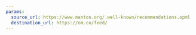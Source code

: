 ```yaml
---
params:
  source_url: https://www.manton.org/.well-known/recommendations.opml
  destination_url: https://om.co/feed/
---
```

